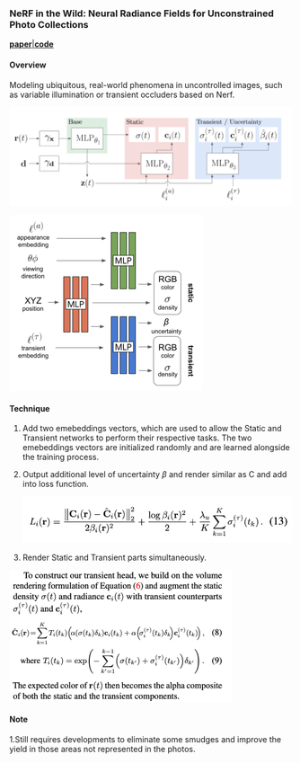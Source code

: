 ### NeRF in the Wild: Neural Radiance Fields for Unconstrained Photo Collections

[**paper**](https://arxiv.org/abs/2008.02268)[|**code**](https://github.com/kwea123/nerf_pl)

#### **Overview**

Modeling ubiquitous, real-world phenomena in uncontrolled images, such as variable illumination or transient occluders based on Nerf.

![](img/nerfw1.png)

<img src="img/nerfw2.png" style="zoom:50%;" />

#### **Technique**

1. Add two emebeddings vectors, which are used to allow the Static and Transient networks to perform their respective tasks. The two emebeddings vectors are initialized randomly and are learned alongside the training process.

2. Output additional level of uncertainty $\beta$ and render similar as C and add into loss function.

   <img src="img/nerfw3.png" style="zoom:67%;" />

2. Render Static and Transient  parts simultaneously.

<img src="img/nerfw4.png" style="zoom:50%;" />

#### **Note**

1.Still requires developments to eliminate some smudges and improve the yield in those areas not represented in the photos.
